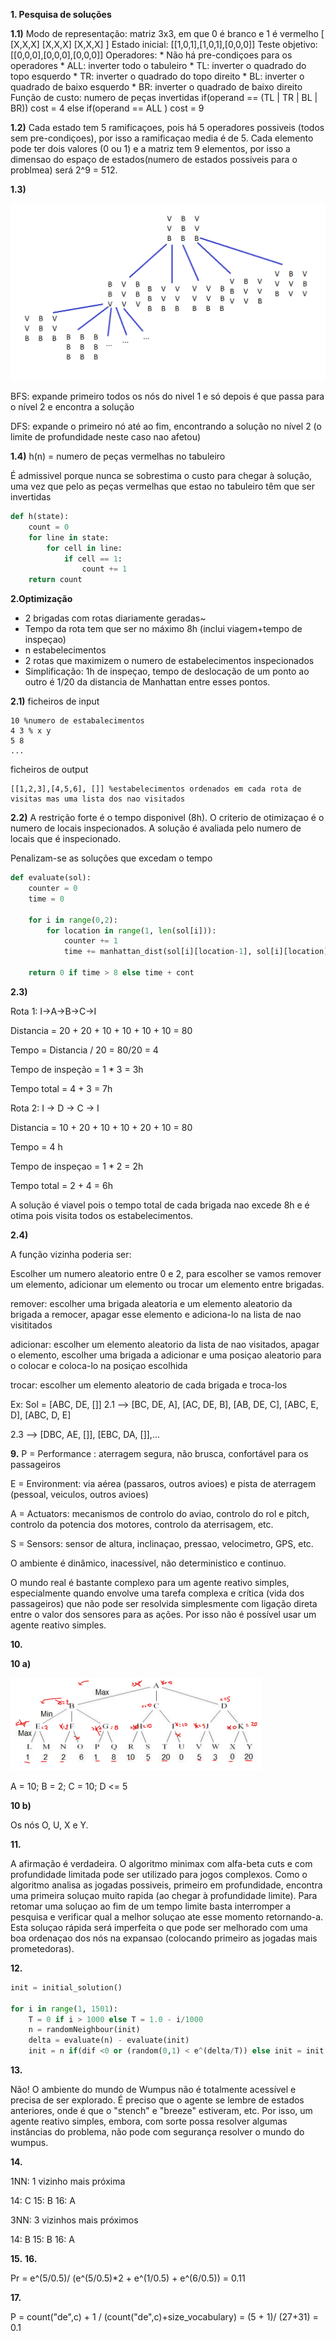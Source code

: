 **1. Pesquisa de soluções**

**1.1)**
    Modo de representação: matriz 3x3, em que  0 é branco e 1 é vermelho
    [
        [X,X,X]
        [X,X,X]
        [X,X,X]
    ]
    Estado inicial: [[1,0,1],[1,0,1],[0,0,0]]
    Teste objetivo: [[0,0,0],[0,0,0],[0,0,0]]
    Operadores:
        * Não há pre-condiçoes para os operadores
        * ALL: inverter todo o tabuleiro
        * TL: inverter o quadrado do topo esquerdo
        * TR: inverter o quadrado do topo direito
        * BL: inverter o quadrado de baixo esquerdo
        * BR: inverter o quadrado de baixo direito
    Função de custo: numero de peças invertidas
        if(operand == (TL | TR | BL | BR)) cost = 4
        else if(operand == ALL ) cost = 9
    
 **1.2)** Cada estado tem 5 ramificaçoes, pois há 5 operadores possiveis (todos sem pre-condiçoes), por isso a ramificaçao media é de 5. 
 Cada elemento pode ter dois valores (0 ou 1) e a matriz tem 9 elementos, por isso a dimensao do espaço de estados(numero de estados possiveis para o problmea) será 2^9 = 512.

**1.3)**

 ![arvore](./img/1.3_2020.png)

BFS: expande primeiro todos os nós do nivel 1 e só depois é que passa para o nível 2 e encontra a solução

DFS: expande o primeiro nó até ao fim, encontrando a solução no nível 2 (o limite de profundidade neste caso nao afetou)


**1.4)** h(n) = numero de peças vermelhas no tabuleiro

É admissivel porque nunca se sobrestima o custo para chegar à solução, uma vez que pelo as peças vermelhas que estao no tabuleiro têm que ser invertidas
```py
def h(state):
    count = 0
    for line in state:
        for cell in line:
            if cell == 1:
                count += 1
    return count
```
**2.Optimização**

* 2 brigadas com rotas diariamente geradas~
* Tempo da rota tem que ser no máximo 8h (inclui viagem+tempo de inspeçao)
* n estabelecimentos
* 2 rotas que maximizem o numero de estabelecimentos inspecionados
* Simplificação: 1h de inspeçao, tempo de deslocação de um ponto ao outro é 1/20 da distancia de Manhattan entre esses pontos.



**2.1)**
ficheiros de input
```
10 %numero de estabalecimentos
4 3 % x y
5 8
...
```

ficheiros de output
```
[[1,2,3],[4,5,6], []] %estabelecimentos ordenados em cada rota de visitas mas uma lista dos nao visitados
```

**2.2)**
A restrição forte é o tempo disponivel (8h). O criterio de otimizaçao é o numero de locais inspecionados.
A solução é avaliada pelo numero de locais que é inspecionado.

Penalizam-se as soluções que excedam o tempo
```py
def evaluate(sol):
    counter = 0
    time = 0

    for i in range(0,2):
        for location in range(1, len(sol[i])):
            counter += 1 
            time += manhattan_dist(sol[i][location-1], sol[i][location]) + 1
    
    return 0 if time > 8 else time + cont
```

**2.3)**

Rota 1: I->A->B->C->I

Distancia = 20 + 20 + 10 + 10 + 10 + 10 = 80

Tempo = Distancia / 20 = 80/20 = 4

Tempo de inspeção = 1 * 3 = 3h

Tempo total = 4 + 3 = 7h


Rota 2: I -> D -> C -> I

Distancia = 10 + 20 + 10 + 10 + 20 + 10 = 80

Tempo = 4 h

Tempo de inspeçao = 1 * 2 = 2h

Tempo total = 2 + 4 = 6h

A solução é viavel pois o tempo total de cada brigada nao excede 8h e é otima pois visita todos os estabelecimentos.

**2.4)**

A função vizinha poderia ser:

Escolher um numero aleatorio entre 0 e 2, para escolher se vamos remover um elemento, adicionar um elemento ou trocar um elemento entre brigadas.

remover: escolher uma brigada aleatoria e um elemento aleatorio da brigada a remocer, apagar esse elemento e adiciona-lo na lista de nao visititados

adicionar: escolher um elemento aleatorio da lista de nao visitados, apagar o elemento, escolher uma brigada a adicionar e uma posiçao aleatorio para o colocar e coloca-lo na posiçao escolhida

trocar: escolher um elemento aleatorio de cada brigada e troca-los

Ex:
Sol = [ABC, DE, []]
2.1 --> [BC, DE, A], [AC, DE, B], [AB, DE, C], [ABC, E, D], [ABC, D, E]

2.3 --> [DBC, AE, []], [EBC, DA, []],...



**9.**
P = Performance : aterragem segura, não brusca, confortável para os passageiros

E = Environment: via aérea (passaros, outros avioes) e pista de aterragem (pessoal, veiculos, outros avioes)

A = Actuators: mecanismos de controlo do aviao, controlo do rol e pitch, controlo da potencia dos motores, controlo da aterrisagem, etc.

S = Sensors: sensor de altura, inclinaçao, pressao, velocimetro, GPS, etc.

O ambiente é dinâmico, inacessível, não deterministico e continuo.

O mundo real é bastante complexo para um agente reativo simples, especialmente quando envolve uma tarefa
complexa e crítica (vida dos passageiros) que não pode ser resolvida simplesmente com ligação direta entre o valor
dos sensores para as ações. Por isso não é possível usar um agente reativo simples.


**10.**

**10 a)** 

![minimax](./img/10.a_2020.png)

A = 10; B = 2; C = 10; D <= 5


**10 b)** 

Os nós O, U, X e Y.


**11.**

A afirmação é verdadeira. O algoritmo minimax com alfa-beta cuts e com profundidade limitada pode ser utilizado para jogos complexos. Como o algoritmo analisa as jogadas possiveis, primeiro em profundidade, encontra uma primeira soluçao muito rapida (ao chegar à profundidade limite). Para retomar uma soluçao ao fim de um tempo limite basta interromper a pesquisa e verificar qual a melhor soluçao ate esse momento retornando-a. Esta soluçao rápida será imperfeita o que pode ser melhorado com uma boa ordenaçao dos nós na expansao (colocando primeiro as jogadas mais prometedoras).


**12.**
```py
init = initial_solution()

for i in range(1, 1501):
    T = 0 if i > 1000 else T = 1.0 - i/1000
    n = randomNeighbour(init)
    delta = evaluate(n) - evaluate(init)
    init = n if(dif <0 or (random(0,1) < e^(delta/T)) else init = init
```




**13.**

Não! O ambiente do mundo de Wumpus não é totalmente acessível e precisa de ser explorado. É preciso que o
agente se lembre de estados anteriores, onde é que o "stench" e "breeze" estiveram, etc. Por isso, um agente reativo simples, embora, com sorte possa resolver algumas instâncias do problema, não pode com segurança resolver o
mundo do wumpus. 

**14.**

1NN: 1 vizinho mais próxima

14: C  15: B 16: A


3NN: 3 vizinhos mais próximos   

14: B 15: B  16: A  


**15.**
**16.**

Pr = e^(5/0.5)/ (e^(5/0.5)*2 + e^(1/0.5) + e^(6/0.5)) = 0.11

**17.**

P = count("de",c) + 1 / (count("de",c)+size_vocabulary) =  (5 + 1)/ (27+31) = 0.1

